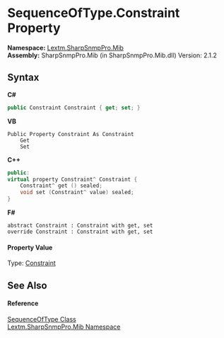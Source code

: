 # SequenceOfType.Constraint Property 
 

**Namespace:**&nbsp;<a href="N_Lextm_SharpSnmpPro_Mib">Lextm.SharpSnmpPro.Mib</a><br />**Assembly:**&nbsp;SharpSnmpPro.Mib (in SharpSnmpPro.Mib.dll) Version: 2.1.2

## Syntax

**C#**<br />
``` C#
public Constraint Constraint { get; set; }
```

**VB**<br />
``` VB
Public Property Constraint As Constraint
	Get
	Set
```

**C++**<br />
``` C++
public:
virtual property Constraint^ Constraint {
	Constraint^ get () sealed;
	void set (Constraint^ value) sealed;
}
```

**F#**<br />
``` F#
abstract Constraint : Constraint with get, set
override Constraint : Constraint with get, set
```


#### Property Value
Type: <a href="T_Lextm_SharpSnmpPro_Mib_Constraint">Constraint</a>

## See Also


#### Reference
<a href="T_Lextm_SharpSnmpPro_Mib_SequenceOfType">SequenceOfType Class</a><br /><a href="N_Lextm_SharpSnmpPro_Mib">Lextm.SharpSnmpPro.Mib Namespace</a><br />